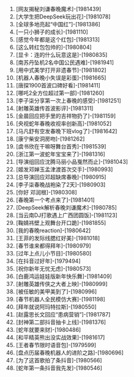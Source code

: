 
1. [网友揭秘刘谦春晚魔术]-[1981439]
1. [大学生把DeepSeek玩出花]-[1981078]
1. [全球多地亮起“中国红”]-[1981386]
1. [一只小狮子的成长]-[1981110]
1. [感觉今年都是这个红包]-[1981313]
1. [这么转红包包帅的]-[1980804]
1. [显卡：连的什么玩意这是]-[1980835]
1. [南苏丹坠机2名中国公民遇难]-[1981941]
1. [用中式美学打开非遗春节]-[1981802]
1. [机器人春晚小失误是彩蛋]-[1981665]
1. [唐探1900首波口碑好看]-[1981411]
1. [哪吒2全方位超过第一部]-[1981260]
1. [李子柒分享第一次上春晚的感受]-[1981251]
1. [射雕英雄传首波影评]-[1981311]
1. [金晨回应把手里的吉祥物扔了]-[1981159]
1. [央视蛇年春晚收视率创新高]-[1981052]
1. [马凡舒有空发春晚下班vlog了]-[1981642]
1. [康宁柴安洞房吻]-[1981262]
1. [虞书欣在干嘛呀舞台首秀]-[1981539]
1. [浙江第一波蛇年宝宝来了]-[1981316]
1. [导演组回应沈腾马丽小品戛然而止]-[1981043]
1. [姬发邓婵玉孟津渡首次交手]-[1980993]
1. [总导演回应邓超缺席春晚]-[1980915]
1. [李子柒春晚战袍染了2天]-[1980903]
1. [你好 邓润根]-[1980308]
1. [春晚第一个考点来了]-[1981401]
1. [DeepSeek解析春晚刘谦魔术]-[1980785]
1. [当云南DJ打歌遇上广西团圆饭]-[1981123]
1. [鞠婧祎壁上观舞台开口跪]-[1981855]
1. [我的春晚reaction]-[1980642]
1. [王菲的发际线腮红好美]-[1981018]
1. [春节谁来都得拜年]-[1980979]
1. [过年上点儿小节目]-[1980580]
1. [在抖音过好年]-[1979494]
1. [祝你新年无忧无虑]-[1980573]
1. [白鹿鸿运娃娃版新年快乐舞]-[1981409]
1. [射雕英雄传侠之大者上映]-[1980999]
1. [被任敏的美甲美到了]-[1980996]
1. [春节机器人全民模仿大赛]-[1981198]
1. [拜年就说阿玛特拉斯]-[1980550]
1. [赵露思长文回应“患病营销”]-[1981787]
1. [封神第二部抖音抽卡上线]-[1981376]
1. [蛇年就要来财]-[1980486]
1. [和平精英熊出没实战效果]-[1981617]
1. [王者春节限时语音包]-[1979599]
1. [盘点历届春晚机器人的进阶之路]-[1980696]
1. [为了这首歌拍了条抖音]-[1980566]
1. [蛇年第一条抖音我先发]-[1980546]
